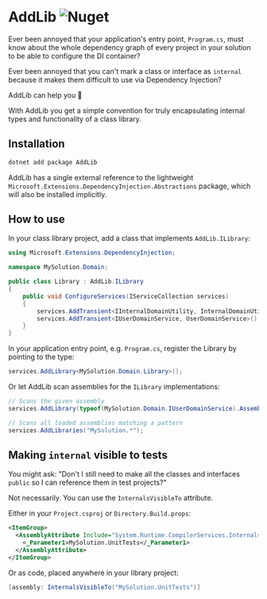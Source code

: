 ﻿# AddLib ![Nuget](https://img.shields.io/nuget/v/AddLib)

Ever been annoyed that your application's entry point, `Program.cs`, must
know about the whole dependency graph of every project in your solution to
be able to configure the DI container?

Ever been annoyed that you can't mark a class or interface as `internal` because
it makes them difficult to use via Dependency Injection?

AddLib can help you 🎉

With AddLib you get a simple convention for truly encapsulating internal types
and functionality of a class library.


## Installation

```sh
dotnet add package AddLib
```

AddLib has a single external reference to the lightweight
`Microsoft.Extensions.DependencyInjection.Abstractions` package, which will
also be installed implicitly.


## How to use

In your class library project, add a class that implements `AddLib.ILibrary`:

```csharp
using Microsoft.Extensions.DependencyInjection;

namespace MySolution.Domain;

public class Library : AddLib.ILibrary
{
    public void ConfigureServices(IServiceCollection services)
    {
        services.AddTransient<IInternalDomainUtility, InternalDomainUtility>();
        services.AddTransient<IUserDomainService, UserDomainService>();
    }
}
```

In your application entry point, e.g. `Program.cs`, register the Library
by pointing to the type:

```csharp
services.AddLibrary<MySolution.Domain.Library>();
```

Or let AddLib scan assemblies for the `ILibrary` implementations:

```csharp
// Scans the given assembly
services.AddLibrary(typeof(MySolution.Domain.IUserDomainService).Assembly);

// Scans all loaded assemblies matching a pattern
services.AddLibraries("MySolution.*");
```


## Making `internal` visible to tests

You might ask: "Don't I still need to make all the classes and interfaces
`public` so I can reference them in test projects?"

Not necessarily. You can use the `InternalsVisibleTo` attribute.

Either in your `Project.csproj` or `Directory.Build.props`:

```xml
<ItemGroup>
  <AssemblyAttribute Include="System.Runtime.CompilerServices.InternalsVisibleToAttribute">
    <_Parameter1>MySolution.UnitTests</_Parameter1>
  </AssemblyAttribute>
</ItemGroup>
```

Or as code, placed anywhere in your library project:

```csharp
[assembly: InternalsVisibleTo("MySolution.UnitTests")]
```
